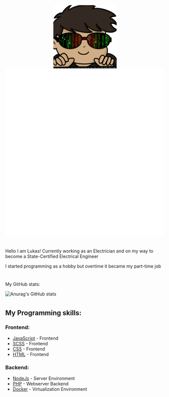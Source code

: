 <div align="center">

 <img align="center" width=200px height=200px src="./images/Hacker_Luki.png" alt="Project logo">

 </div>
 <div align="center">
 
  <img align="center" src="./github-metrics.svg" alt="Metrics" >

</div>

<h1></h1>

<p> Hello I am Lukas! Currently working as an Electrician and on my way to become a State-Certified Electrical Engineer </p>
<p>I started programming as a hobby but overtime it became my part-time job</p>

<h1></h1>
<p> My GitHub stats: </p>

![Anurag's GitHub stats](https://github-readme-stats.vercel.app/api?username=LukasL28&count_private=true&theme=radical)
<h1></h1>
<h2>My Programming skills:</h2>

<h3> Frontend: </h3>

- [JavaScript](https://en.wikipedia.org/wiki/JavaScript) - Frontend
- [SCSS](https://sass-lang.com/) - Frontend
- [CSS](https://en.wikipedia.org/wiki/CSS) - Frontend
- [HTML](https://en.wikipedia.org/wiki/HTML) - Frontend

<h3> Backend: </h3>

- [NodeJs](https://nodejs.org/en/) - Server Environment
- [PHP](https://www.php.net/) - Webserver Backend
- [Docker](https://www.docker.com/) - Virtualization Environment
